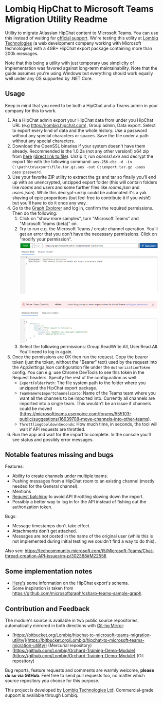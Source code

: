 ﻿# Lombiq HipChat to Microsoft Teams Migration Utility Readme



Utility to migrate Atlassian HipChat content to Microsoft Teams. You can use this instead of waiting for [official support](https://microsoftteams.uservoice.com/forums/555103-public/suggestions/16933120-importing-from-slack-hipchat-flowdock-basecamp). We're testing this utility at [Lombiq Technologies](https://lombiq.com) (a web development company working with Microsoft technologies) with a 4GB+ HipChat export package containing more than 200k messages.

Note that this being a utility with just temporary use simplicity of implementation was favored against long-term maintainability. Note that the guide assumes you're using Windows but everything should work equally well under any OS supported by .NET Core.


## Usage

Keep in mind that you need to be both a HipChat and a Teams admin in your company for this to work.

1. As a HipChat admin export your HipChat data from under you HipChat URL (e.g https://lombiq.hipchat.com), Group admin, Data export. Select to export every kind of data and the whole history. Use a password without any special characters or spaces. Save the file under a path without any special characters.
2. Download the OpenSSL binaries if your system doesn't have them already. Recommended is the 1.0.2a (not any other version!) x64 zip from [here](https://bintray.com/vszakats/generic/openssl/1.0.2a) ([direct link to file](https://bintray.com/vszakats/generic/download_file?file_path=openssl-1.0.2a-win64-mingw.zip)). Unzip it, run *openssl.exe* and decrypt the export file with the following command: `aes-256-cbc -d -in C:\path\to\export\file.tar.gz.aes -out C:\export.tar.gz -pass pass:password`.
3. Use your favorite ZIP utility to extract the gz and tar so finally you'll end up with an unencrypted, unzipped export folder (this will contain folders like *rooms* and *users* and some further files like *rooms.json* and *users.json*). While this decrypt-unzip could be automated it's a yak shaving of epic proportions (but feel free to contribute it if you wish!) but you'll have to do it once any way.
4. Go to the [Graph Explorer](https://developer.microsoft.com/en-us/graph/graph-explorer) and log in, confirm the required permissions. Then do the following:
    1. Click on "show more samples", turn "Microsoft Teams" and "Microsoft Teams (beta)" on.
    2. Try to run e.g. the Microsoft Teams / create channel operation. You'll get an error that you don't have the necessary permissions. Click on "modify your permission".
    ![alt text](Screenshots/InsufficentPermissions.png)
    3. Select the following permissions: Group.ReadWrite.All, User.Read.All. You'll need to log in again.
5. Once the permissions are OK then run the request. Copy the bearer token (just the token, without the "Bearer" text) used by the request into the *AppSettings.json* configuration file under the `AuthorizationToken` config. You can e.g. use Chrome DevTools to see this token in the Request headers. Specify the rest of the configuration as well:
    - `ExportFolderPath`: The file system path to the folder where you unzipped the HipChat export package.
    - `TeamNameToImportChannelsInto`: Name of the Teams team where you want all the channels to be imported into. Currently all channels are imported into a single team. This wouldn't be an issue if channels could be moved (https://microsoftteams.uservoice.com/forums/555103-public/suggestions/16939708-move-channels-into-other-teams).
    - `ThrottlingCooldownSeconds`: How much time, in seconds, the tool will wait if API requests are throttled.
6. Run the app and wait for the import to complete. In the console you'll see status and possibly error messages.


## Notable features missing and bugs

Features:
- Ability to create channels under multiple teams.
- Pushing messages from a HipChat room to an existing channel (mostly needed for the General channel).
- Mentions
- [Request batching](https://docs.microsoft.com/en-us/graph/json-batching) to avoid API throttling slowing down the import.
- Possibly a better way to log in for the API instead of fishing out the authorization token.

Bugs:
- Message timestamps don't take effect.
- Attachments don't get attached.
- Messages are not posted in the name of the original user (while this is not implemented during initial testing we couldn't find a way to do this).

Also see: https://techcommunity.microsoft.com/t5/Microsoft-Teams/Chat-thread-creation-API-issues/m-p/302388#M22558.


## Some implementation notes

- [Here's](https://confluence.atlassian.com/hipchatkb/exporting-from-hipchat-server-or-data-center-for-data-portability-950821555.html) some information on the HipChat export's schema.
- Some inspiration is taken from https://github.com/microsoftgraph/csharp-teams-sample-graph.


## Contribution and Feedback

The module's source is available in two public source repositories, automatically mirrored in both directions with [Git-hg Mirror](https://githgmirror.com):

- [https://bitbucket.org/Lombiq/hipchat-to-microsoft-teams-migration-utility/](https://bitbucket.org/Lombiq/hipchat-to-microsoft-teams-migration-utility/) (Mercurial repository)
- [https://github.com/Lombiq/Orchard-Training-Demo-Module](https://github.com/Lombiq/Orchard-Training-Demo-Module) (Git repository)

Bug reports, feature requests and comments are warmly welcome, **please do so via GitHub**.
Feel free to send pull requests too, no matter which source repository you choose for this purpose.

This project is developed by [Lombiq Technologies Ltd](https://lombiq.com/). Commercial-grade support is available through Lombiq.